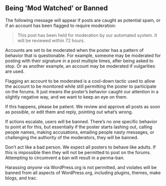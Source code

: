 ## Being 'Mod Watched' or Banned

The following message will appear if posts are caught as potential spam, or if an account has been flagged to require moderation:

> This post has been held for moderation by our automated system. It will be reviewed within 72 hours.

Accounts are set to be moderated when the poster has a pattern of behavior that is questionable. For example, someone may be moderated for posting with their signature in a post multiple times, after being asked to stop. Or as another example, an account may be moderated if vulgarities are used.

Flagging an account to be moderated is a cool-down tactic used to allow the account to be monitored while still permitting the poster to participate on the forums. It just means the poster’s behavior caught our attention in a slightly negative way, and we want to keep an eye on them.

If this happens, please be patient. We review and approve all posts as soon as possible, or edit them and reply, pointing out what’s wrong.

If actions escalate, users will be banned. There’s no one specific behavior to point at for this, but essentially if the poster starts lashing out, calling people names, making accusations, emailing people nasty messages, or challenging the authority of the moderators, they will be banned.

Don’t act like a bad person. We expect all posters to behave like adults. If this is impossible then they will not be permitted to post on the forums. Attempting to circumvent a ban will result in a perma-ban.

Harassing *anyone* via WordPress.org is not permitted, and violates will be banned from all aspects of WordPress.org, including plugins, themes, make blogs, and trac.